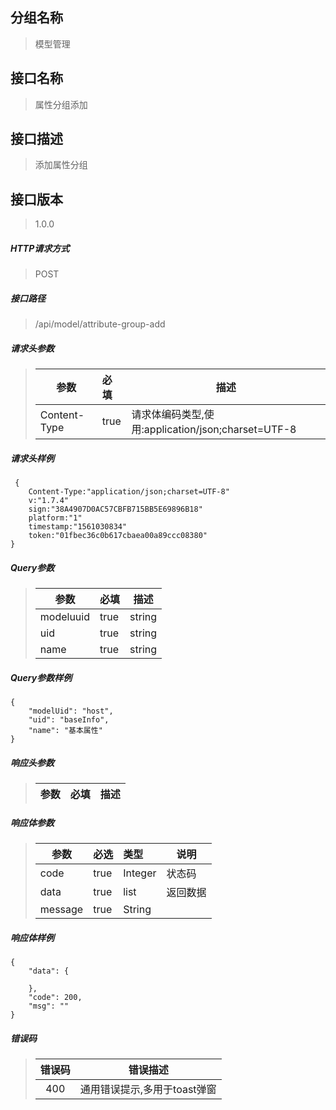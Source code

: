 ## 分组名称
> 模型管理

## 接口名称
> 属性分组添加

## 接口描述
> 添加属性分组

## 接口版本

> 1.0.0

##### HTTP请求方式

> POST

##### 接口路径
> /api/model/attribute-group-add

##### 请求头参数
> | 参数       | 必填 | 描述            |
> | ---------- | :--- |  --------------- |
> | Content-Type |true|请求体编码类型,使用:application/json;charset=UTF-8|

##### 请求头样例
```
 {
    Content-Type:"application/json;charset=UTF-8"
    v:"1.7.4"
    sign:"38A4907D0AC57CBFB715BB5E69896B18"
    platform:"1"
    timestamp:"1561030834"
    token:"01fbec36c0b617cbaea00a89ccc08380"
}
```

##### Query参数
> | 参数       | 必填 | 描述            |
> | ---------- | :--- |  --------------- |
> | modeluuid |true|string|模型唯一标识|
> | uid |true|string|唯一标识|
> | name |true|string|名称|
> 


##### Query参数样例
```
{
    "modelUid": "host",
    "uid": "baseInfo",
    "name": "基本属性"
}
```

##### 响应头参数
> | 参数       | 必填 | 描述            |
> | ---------- | :--- |  --------------- |

##### 响应体参数
> | 参数       | 必选 | 类型 | 说明            |
> | ---------- | :--- | :--- | --------------- |
> | code |true|Integer|状态码|
> | data |true|list|返回数据|
> | message |true|String| |


##### 响应体样例
```
{
    "data": {
        
    },
    "code": 200,
    "msg": ""
}
```
##### 错误码
> | 错误码      |错误描述|
> | :----------: | :---------------: |
> | 400 |通用错误提示,多用于toast弹窗|